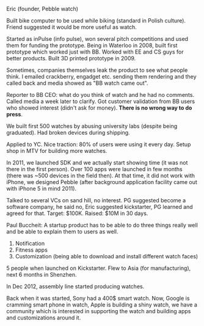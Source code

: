 Eric (founder, Pebble watch)

Built bike computer to be used while biking (standard in Polish culture).
Friend suggested it would be more useful as watch.

Started as inPulse (info pulse), won several pitch competitions and used them for funding the prototype.
Being in Waterloo in 2008, built first prototype which worked just with BB.
Worked with EE and CS guys for better products.
Built 3D printed prototype in 2009.

Sometimes, companies themselves leak the product to see what people think.
I emailed crackberry, engadget etc. sending them rendering and they called back and media showed as  "BB watch came out".

Reporter to BB CEO: what do you think of watch and he had no comments.
Called media a week later to clarify.
Got customer validation from BB users who showed interest (didn't ask for money).
**There is no wrong way to do press**.

We built first 500 watches by abusing university labs (despite being graduated).
Had broken devices during shipping.

Applied to YC.
Nice traction: 80% of users were using it every day.
Setup shop in MTV for building more watches.

In 2011, we launched SDK and we actually start showing time (it was not there in the first person).
Over 100 apps were launched in few months (there was ~500 devices in the field then).
At that time, it did not work with iPhone, we designed Pebble (after background application facility came out with iPhone 5 in mind 2011).

Talked to several VCs on sand hill, no interest.
PG suggested become a software company, he said no, Eric suggested kickstarter, PG learned and agreed for that.
Target: $100K.
Raised: $10M in 30 days.

Paul Buccheit: A startup product has to be able to do three things really well and be able to explain them to users as well.

1. Notification
2. Fitness apps
3. Customization (being able to download and install different watch faces)

5 people when launched on Kickstarter.
Flew to Asia (for manufacturing), next 6 months in Shenzhen.

In Dec 2012, assembly line started producing watches.

Back when it was started, Sony had a 400$ smart watch.
Now, Google is cramming smart phone in watch, Apple is building a shiny watch, we have a community which is interested in supporting the watch and building apps and customizations around it.